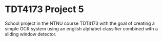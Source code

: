 # TDT4173 Project 5
School project in the NTNU course TDT4173 with the goal of creating a simple OCR system using an english alphabet classifier combined with a sliding window detector.

